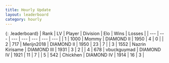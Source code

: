 ```yaml
---
title: Hourly Update
layout: leaderboard
category: hourly
---
```


{: .leaderboard}
| Rank | LV | Player | Division | Elo | Wins | Losses |
| --- | --- | --- | --- | --- | --- | --- |
| <span data-change="-">1</span> | 1000 | <span title="ID: 163201">Mommy</span> | DIAMOND II | <span data-change="-">1950</span> | <span data-change="-">4</span> | <span data-change="-">0</span> |
| <span data-change="-">2</span> | 717 | <span title="ID: 489101">Merijn2018</span> | DIAMOND II | <span data-change="-">1950</span> | <span data-change="-">23</span> | <span data-change="-">7</span> |
| <span data-change="-">3</span> | 1552 | <span title="ID: 315148">Nazrin Kirisame</span> | DIAMOND III | <span data-change="-">1931</span> | <span data-change="-">3</span> | <span data-change="-">2</span> |
| <span data-change="-">4</span> | 678 | <span title="ID: 418052">vbuckguymad</span> | DIAMOND IV | <span data-change="-">1921</span> | <span data-change="-">11</span> | <span data-change="-">7</span> |
| <span data-change="-">5</span> | 542 | <span title="ID: 42503">Chickhen</span> | DIAMOND IV | <span data-change="-">1914</span> | <span data-change="-">16</span> | <span data-change="-">3</span> |